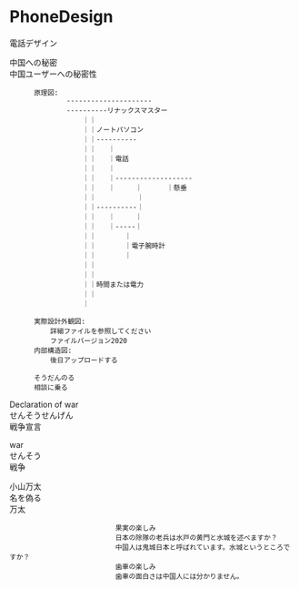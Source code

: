 # PhoneDesign
電話デザイン

中国への秘密</br>
中国ユーザーへの秘密性</br>

          原理図:
                  ---------------------
                  ----------リナックスマスター
                      ｜｜
                      ｜｜ノートパソコン
                      ｜｜----------
                      ｜｜   ｜
                      ｜｜   ｜電話
                      ｜｜   ｜
                      ｜｜   ｜-------------------
                      ｜｜   ｜     ｜      ｜懸垂
                      ｜｜          ｜
                      ｜｜----------｜
                      ｜｜   ｜     ｜
                      ｜｜   ｜-----｜
                      ｜｜       ｜
                      ｜｜       ｜電子腕時計
                      ｜｜       ｜
                      ｜｜　　　　
                      ｜｜
                      ｜｜時間または電力
                      ｜｜
                      ｜
      
          実際設計外観図:      
              詳細ファイルを参照してください
              ファイルバージョン2020
          内部構造図:
              後日アップロードする
          
          そうだんのる
          相談に乗る



Declaration of war</br>
せんそうせんげん</br>
戦争宣言</br>

war</br>
せんそう</br>
戦争</br>

小山万太</br>
名を偽る</br>
万太</br>

                              果実の楽しみ
                              日本の除隊の老兵は水戸の黄門と水城を述べますか？
                              中国人は鬼城日本と呼ばれています。水城というところですか？
                              歯車の楽しみ                         
                              歯車の面白さは中国人には分かりません。



